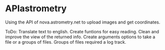# APIastrometry
Using the API of nova.astrometry.net to upload images and get coordinates.


ToDo:
Translate text to english.
Create funtions for easy reading.
Clean and improve the view of the returned info.
Create arguments options to take a file or a groups of files.
  Groups of files required a log track.
